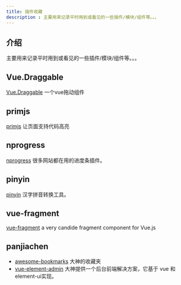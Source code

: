 ```yaml
---
title: 插件收藏
description : 主要用来记录平时用到或看见的一些插件/模块/组件等。。。
---
```


## 介绍
主要用来记录平时用到或看见的一些插件/模块/组件等。。。

## Vue.Draggable
[Vue.Draggable](https://github.com/SortableJS/Vue.Draggable) 一个vue拖动组件
## primjs
[primjs](https://github.com/PrismJS/prism) 让页面支持代码高亮
## nprogress
[nprogress](https://github.com/rstacruz/nprogress) 很多网站都在用的进度条插件。
## pinyin
[pinyin](https://github.com/hotoo/pinyin) 汉字拼音转换工具。
## vue-fragment
[vue-fragment](https://github.com/y-nk/vue-fragment) a very candide fragment component for Vue.js
## panjiachen
+ [awesome-bookmarks](https://panjiachen.github.io/awesome-bookmarks/) 大神的收藏夹
+ [vue-element-admin](https://panjiachen.gitee.io/vue-element-admin-site/zh/) 大神提供一个后台前端解决方案，它基于 vue 和 element-ui实现。